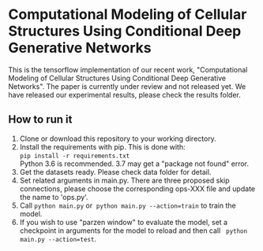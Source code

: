 # Computational Modeling of Cellular Structures Using Conditional Deep Generative Networks

This is the tensorflow implementation of our recent work, "Computational Modeling of Cellular Structures Using Conditional Deep Generative Networks". The paper is currently under review and not released yet. We have released our experimental results, please check the results folder.

## How to run it

1. Clone or download this repository to your working directory.
2. Install the requirements with pip. This is done with:  
  `pip install -r requirements.txt`  
  Python 3.6 is recommended. 3.7 may get a "package not found" error.
3. Get the datasets ready. Please check data folder for detail.
4. Set related arguments in main.py. There are three proposed skip connections, please choose the corresponding ops-XXX file and update the name to 'ops.py'.
5. Call ``` python main.py ``` or  ``` python main.py --action=train ``` to train the model.
6. If you wish to use "parzen window" to evaluate the model, set a checkpoint in arguments for the model to reload and then call ``` python main.py --action=test```.






